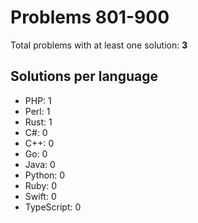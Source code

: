 # Problems 801-900

Total problems with at least one solution: **3**

## Solutions per language

- PHP: 1
- Perl: 1
- Rust: 1
- C#: 0
- C++: 0
- Go: 0
- Java: 0
- Python: 0
- Ruby: 0
- Swift: 0
- TypeScript: 0
